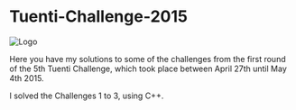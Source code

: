 # Tuenti-Challenge-2015

![Logo](https://contest.tuenti.net/resources/logo.png)

Here you have my solutions to some of the challenges from the first round of the 5th Tuenti Challenge, which took place between April 27th until May 4th 2015.

I solved the Challenges 1 to 3, using C++.
